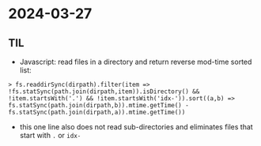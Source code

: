 # 2024-03-27

## TIL
 - Javascript: read files in a directory and return reverse mod-time sorted list:  
```node
> fs.readdirSync(dirpath).filter(item => !fs.statSync(path.join(dirpath,item)).isDirectory() && !item.startsWith('.') && !item.startsWith('idx-')).sort((a,b) => fs.statSync(path.join(dirpath,b)).mtime.getTime() - fs.statSync(path.join(dirpath,a)).mtime.getTime())
```

 - this one line also does not read sub-directories and eliminates files that start with `.` or `idx-`  
